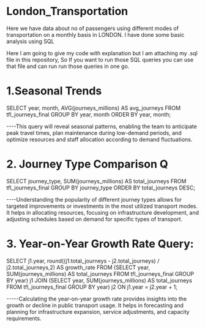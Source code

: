 # London_Transportation
Here we have data about no of passengers using different modes of transportation on a monthly basis in LONDON.
I have done some basic analysis using SQL 

Here I am going to give my code with explanation but I am attaching my .sql file in this repository, So If you want to run those SQL queries you can use that file and can run run those queries in one go.

# 1.Seasonal Trends
SELECT
    year,
    month,
    AVG(journeys_millions) AS avg_journeys
FROM tfl_journeys_final
GROUP BY year, month
ORDER BY year, month;

----This query will reveal seasonal patterns, enabling the team to anticipate peak travel times, plan maintenance during low-demand periods, and optimize resources and staff allocation according to demand fluctuations.

# 2. Journey Type Comparison Q
SELECT
    journey_type,
    SUM(journeys_millions) AS total_journeys
FROM tfl_journeys_final
GROUP BY journey_type
ORDER BY total_journeys DESC;

----Understanding the popularity of different journey types allows for targeted improvements or investments in the most utilized transport modes. It helps in allocating resources, focusing on infrastructure development, and adjusting schedules based on demand for specific types of transport.

# 3.  Year-on-Year Growth Rate Query:

SELECT
    j1.year,
    round((j1.total_journeys - j2.total_journeys) / j2.total_journeys,2) AS growth_rate
FROM
    (SELECT year, SUM(journeys_millions) AS total_journeys FROM tfl_journeys_final GROUP BY year) j1
JOIN
    (SELECT year, SUM(journeys_millions) AS total_journeys FROM tfl_journeys_final GROUP BY year) j2
ON j1.year = j2.year + 1;

-----Calculating the year-on-year growth rate provides insights into the growth or decline in public transport usage. It helps in forecasting and planning for infrastructure expansion, service adjustments, and capacity requirements.







